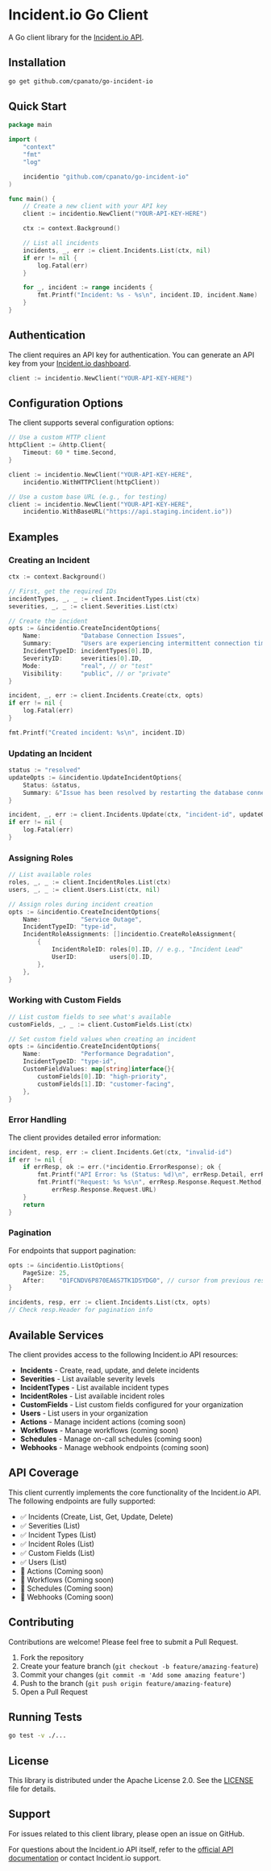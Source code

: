 # Incident.io Go Client

A Go client library for the [Incident.io API](https://api-docs.incident.io/).

## Installation

```bash
go get github.com/cpanato/go-incident-io
```

## Quick Start

```go
package main

import (
    "context"
    "fmt"
    "log"

    incidentio "github.com/cpanato/go-incident-io"
)

func main() {
    // Create a new client with your API key
    client := incidentio.NewClient("YOUR-API-KEY-HERE")

    ctx := context.Background()

    // List all incidents
    incidents, _, err := client.Incidents.List(ctx, nil)
    if err != nil {
        log.Fatal(err)
    }

    for _, incident := range incidents {
        fmt.Printf("Incident: %s - %s\n", incident.ID, incident.Name)
    }
}
```

## Authentication

The client requires an API key for authentication. You can generate an API key from your [Incident.io dashboard](https://app.incident.io/).

```go
client := incidentio.NewClient("YOUR-API-KEY-HERE")
```

## Configuration Options

The client supports several configuration options:

```go
// Use a custom HTTP client
httpClient := &http.Client{
    Timeout: 60 * time.Second,
}

client := incidentio.NewClient("YOUR-API-KEY-HERE",
    incidentio.WithHTTPClient(httpClient))

// Use a custom base URL (e.g., for testing)
client := incidentio.NewClient("YOUR-API-KEY-HERE",
    incidentio.WithBaseURL("https://api.staging.incident.io"))
```

## Examples

### Creating an Incident

```go
ctx := context.Background()

// First, get the required IDs
incidentTypes, _, _ := client.IncidentTypes.List(ctx)
severities, _, _ := client.Severities.List(ctx)

// Create the incident
opts := &incidentio.CreateIncidentOptions{
    Name:           "Database Connection Issues",
    Summary:        "Users are experiencing intermittent connection timeouts",
    IncidentTypeID: incidentTypes[0].ID,
    SeverityID:     severities[0].ID,
    Mode:           "real", // or "test"
    Visibility:     "public", // or "private"
}

incident, _, err := client.Incidents.Create(ctx, opts)
if err != nil {
    log.Fatal(err)
}

fmt.Printf("Created incident: %s\n", incident.ID)
```

### Updating an Incident

```go
status := "resolved"
updateOpts := &incidentio.UpdateIncidentOptions{
    Status: &status,
    Summary: &"Issue has been resolved by restarting the database connection pool",
}

incident, _, err := client.Incidents.Update(ctx, "incident-id", updateOpts)
if err != nil {
    log.Fatal(err)
}
```

### Assigning Roles

```go
// List available roles
roles, _, _ := client.IncidentRoles.List(ctx)
users, _, _ := client.Users.List(ctx, nil)

// Assign roles during incident creation
opts := &incidentio.CreateIncidentOptions{
    Name:           "Service Outage",
    IncidentTypeID: "type-id",
    IncidentRoleAssignments: []incidentio.CreateRoleAssignment{
        {
            IncidentRoleID: roles[0].ID, // e.g., "Incident Lead"
            UserID:         users[0].ID,
        },
    },
}
```

### Working with Custom Fields

```go
// List custom fields to see what's available
customFields, _, _ := client.CustomFields.List(ctx)

// Set custom field values when creating an incident
opts := &incidentio.CreateIncidentOptions{
    Name:           "Performance Degradation",
    IncidentTypeID: "type-id",
    CustomFieldValues: map[string]interface{}{
        customFields[0].ID: "high-priority",
        customFields[1].ID: "customer-facing",
    },
}
```

### Error Handling

The client provides detailed error information:

```go
incident, resp, err := client.Incidents.Get(ctx, "invalid-id")
if err != nil {
    if errResp, ok := err.(*incidentio.ErrorResponse); ok {
        fmt.Printf("API Error: %s (Status: %d)\n", errResp.Detail, errResp.Status)
        fmt.Printf("Request: %s %s\n", errResp.Response.Request.Method,
            errResp.Response.Request.URL)
    }
    return
}
```

### Pagination

For endpoints that support pagination:

```go
opts := &incidentio.ListOptions{
    PageSize: 25,
    After:    "01FCNDV6P870EA6S7TK1DSYDG0", // cursor from previous response
}

incidents, resp, err := client.Incidents.List(ctx, opts)
// Check resp.Header for pagination info
```

## Available Services

The client provides access to the following Incident.io API resources:

- **Incidents** - Create, read, update, and delete incidents
- **Severities** - List available severity levels
- **IncidentTypes** - List available incident types
- **IncidentRoles** - List available incident roles
- **CustomFields** - List custom fields configured for your organization
- **Users** - List users in your organization
- **Actions** - Manage incident actions (coming soon)
- **Workflows** - Manage workflows (coming soon)
- **Schedules** - Manage on-call schedules (coming soon)
- **Webhooks** - Manage webhook endpoints (coming soon)

## API Coverage

This client currently implements the core functionality of the Incident.io API. The following endpoints are fully supported:

- ✅ Incidents (Create, List, Get, Update, Delete)
- ✅ Severities (List)
- ✅ Incident Types (List)
- ✅ Incident Roles (List)
- ✅ Custom Fields (List)
- ✅ Users (List)
- 🚧 Actions (Coming soon)
- 🚧 Workflows (Coming soon)
- 🚧 Schedules (Coming soon)
- 🚧 Webhooks (Coming soon)

## Contributing

Contributions are welcome! Please feel free to submit a Pull Request.

1. Fork the repository
2. Create your feature branch (`git checkout -b feature/amazing-feature`)
3. Commit your changes (`git commit -m 'Add some amazing feature'`)
4. Push to the branch (`git push origin feature/amazing-feature`)
5. Open a Pull Request

## Running Tests

```bash
go test -v ./...
```

## License

This library is distributed under the Apache License 2.0. See the [LICENSE](LICENSE) file for details.

## Support

For issues related to this client library, please open an issue on GitHub.

For questions about the Incident.io API itself, refer to the [official API documentation](https://api-docs.incident.io/) or contact Incident.io support.
